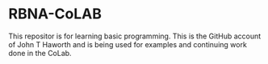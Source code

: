 # RBNA-CoLAB
This repositor is for learning basic programming. This is the GitHub account of John T Haworth and is being used for examples and continuing work done in the CoLab.
